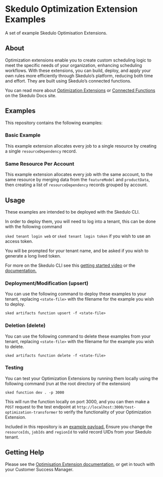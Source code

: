 # Skedulo Optimization Extension Examples

A set of example Skedulo Optimisation Extensions.

## About

Optimization extensions enable you to create custom scheduling logic to meet the specific needs of your organization, enhancing scheduling workflows. With these extensions, you can build, deploy, and apply your own rules more efficiently through Skedulo’s platform, reducing both time and effort. They are built using Skedulo’s connected functions.

You can read more about [Optimization Extensions](https://docs.skedulo.com/developer-guides/manage-and-schedule-work/optimization-of-schedules/extensions-transformers/) or [Connected Functions](https://developer.skedulo.com/developer-guides/integration-and-automation/skedulo-functions/introduction-to-functions/) on the Skedulo Docs site.

## Examples

This repository contains the following examples:

### Basic Example

This example extension allocates every job to a single resource by creating a single `resourceDependency` record.

### Same Resource Per Account

This example extension allocates every job with the same account, to the same resource by merging data from the `featureModel` and `productData`, then creating a list of `resourceDependency` records grouped by account.

## Usage

These examples are intended to be deployed with the Skedulo CLI.

In order to deploy them, you will need to log into a tenant, this can be done with the following command

`sked tenant login web` or `sked tenant login token` if you wish to use an access token.

You will be prompted for your tenant name, and be asked if you wish to generate a long lived token.

For more on the Skedulo CLI see this [getting started video](https://www.youtube.com/watch?v=gxvs-KezZvc) or the [documentation.](https://developer.skedulo.com/developer-guides/cli/skedulo-cli-introduction/)

### Deployment/Modification (upsert)

You can use the following command to deploy these examples to your tenant, replacing `<state-file>` with the filename for the example you wish to deploy.

`sked artifacts function upsert -f <state-file>`

### Deletion (delete)

You can use the following command to delete these examples from your tenant, replacing `<state-file>` with the filename for the example you wish to delete.

`sked artifacts function delete -f <state-file>`

### Testing

You can test your Optimization Extensions by running them locally using the following command (run at the root directory of the extension)

`sked function dev . -p 3000`

This will run the function locally on port 3000, and you can then make a `POST` request to the test endpoint at `http://localhost:3000/test-optimization-transformer` to verify the functionality of your Optimization Extension.

Included in this repository is an [example payload.](https://github.com/Skedulo/OptimizationExtensionExamples/blob/main/ExampleTestPayload.json) Ensure you change the `resourceIds`, `jobIds` and `regionId` to valid record UIDs from your Skedulo tenant.

## Getting Help

Please see the [Optimisation Extension documentation](https://docs.skedulo.com/developer-guides/manage-and-schedule-work/optimization-of-schedules/extensions-transformers/), or get in touch with your Customer Success Manager.
